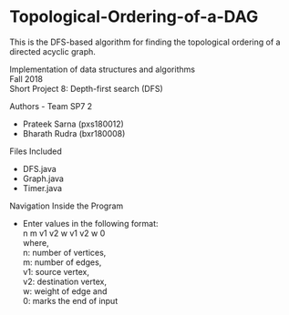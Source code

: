 # Topological-Ordering-of-a-DAG
This is the DFS-based algorithm for finding the topological ordering of a directed acyclic graph.

Implementation of data structures and algorithms  
Fall 2018  
Short Project 8: Depth-first search (DFS) 

Authors - Team SP7 2
- Prateek Sarna (pxs180012)
- Bharath Rudra (bxr180008)

Files Included
- DFS.java
- Graph.java
- Timer.java

Navigation Inside the Program
- Enter values in the following format:  
n m    v1 v2 w    v1 v2 w    0  
where,  
n: number of vertices,  
m: number of edges,  
v1: source vertex,  
v2: destination vertex,  
w: weight of edge and  
0: marks the end of input

